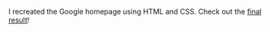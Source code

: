 I recreated the Google homepage using HTML and CSS. Check out the [final result](https://kailongli27.github.io/google-homepage/)!
